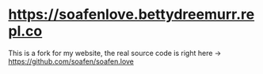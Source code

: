 # https://soafenlove.bettydreemurr.repl.co
This is a fork for my website, the real source code is right here -> https://github.com/soafen/soafen.love
